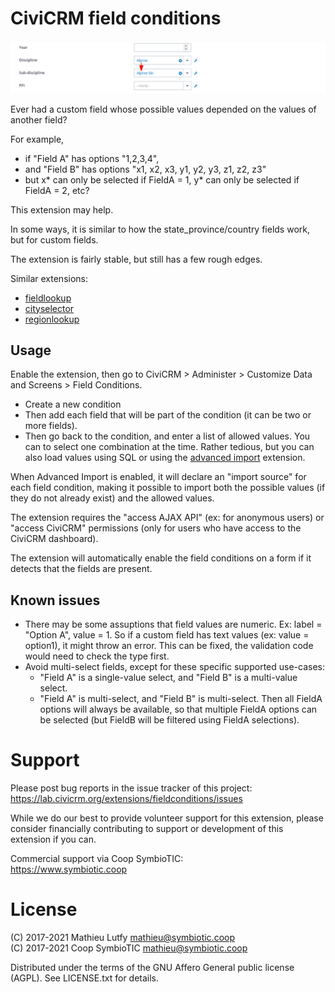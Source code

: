# CiviCRM field conditions

![Screenshot](/images/screenshot.png)

Ever had a custom field whose possible values depended on the values of another field?

For example,

* if "Field A" has options "1,2,3,4",
* and "Field B" has options "x1, x2, x3, y1, y2, y3, z1, z2, z3"
* but x* can only be selected if FieldA = 1, y* can only be selected if FieldA  = 2, etc?

This extension may help.

In some ways, it is similar to how the state_province/country fields work, but for custom fields.

The extension is fairly stable, but still has a few rough edges.

Similar extensions:

* [fieldlookup](https://github.com/MegaphoneJon/fieldlookup)
* [cityselector](https://lab.civicrm.org/extensions/cityselector)
* [regionlookup](https://lab.civicrm.org/extensions/regionlookup)

## Usage

Enable the extension, then go to CiviCRM > Administer > Customize Data and Screens > Field Conditions.

* Create a new condition
* Then add each field that will be part of the condition (it can be two or more fields).
* Then go back to the condition, and enter a list of allowed values. You can to
  select one combination at the time. Rather tedious, but you can also load
  values using SQL or using the [advanced import](https://civicrm.org/extensions/advanced-import) extension.

When Advanced Import is enabled, it will declare an "import source" for each
field condition, making it possible to import both the possible values (if they
do not already exist) and the allowed values.

The extension requires the "access AJAX API" (ex: for anonymous users) or
"access CiviCRM" permissions (only for users who have access to the CiviCRM
dashboard).

The extension will automatically enable the field conditions on a form if it detects
that the fields are present.

## Known issues

* There may be some assuptions that field values are numeric. Ex: label = "Option A", value = 1. So if a custom field has text values (ex: value = option1), it might throw an error. This can be fixed, the validation code would need to check the type first.
* Avoid multi-select fields, except for these specific supported use-cases:
  * "Field A" is a single-value select, and "Field B" is a multi-value select.
  * "Field A" is multi-select, and "Field B" is multi-select. Then all FieldA options will always be available, so that multiple FieldA options can be selected (but FieldB will be filtered using FieldA selections).

# Support

Please post bug reports in the issue tracker of this project:  
https://lab.civicrm.org/extensions/fieldconditions/issues

While we do our best to provide volunteer support for this extension, please
consider financially contributing to support or development of this extension
if you can.

Commercial support via Coop SymbioTIC:  
https://www.symbiotic.coop

# License

(C) 2017-2021 Mathieu Lutfy <mathieu@symbiotic.coop>  
(C) 2017-2021 Coop SymbioTIC <mathieu@symbiotic.coop>

Distributed under the terms of the GNU Affero General public license (AGPL).
See LICENSE.txt for details.
